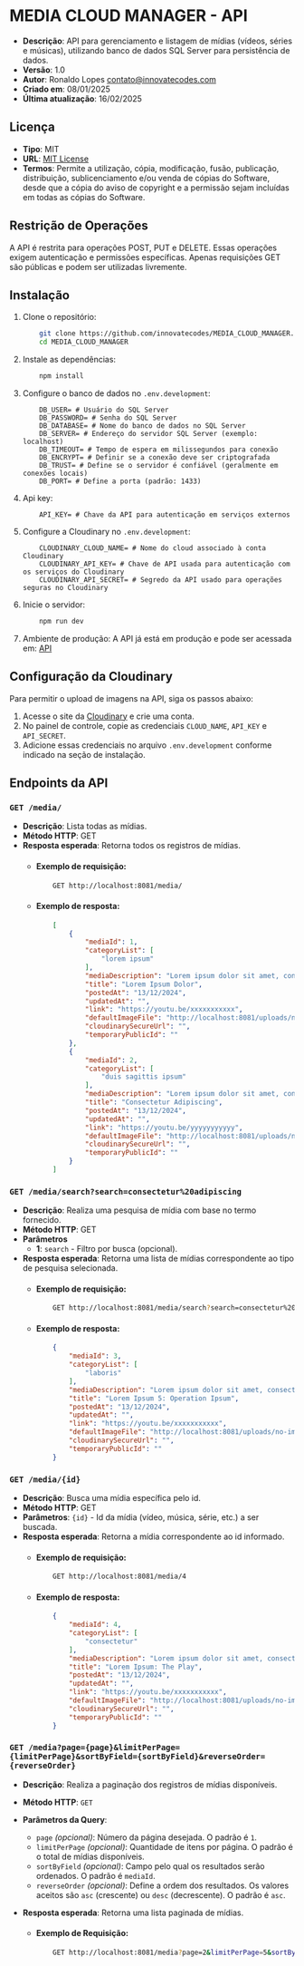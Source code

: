 # MEDIA CLOUD MANAGER - API

- **Descrição**: API para gerenciamento e listagem de mídias (vídeos, séries e
                músicas), utilizando banco de dados SQL Server para persistência
                de dados.
- **Versão**: 1.0
- **Autor**: Ronaldo Lopes <contato@innovatecodes.com>
- **Criado em**: 08/01/2025
- **Última atualização**: 16/02/2025

## Licença

- **Tipo**: MIT
- **URL**: [MIT License](https://opensource.org/licenses/MIT)
- **Termos**: Permite a utilização, cópia, modificação, fusão, publicação, distribuição, sublicenciamento e/ou venda de cópias do Software, desde que a cópia do aviso de copyright e a permissão sejam incluídas em todas as cópias do Software.

## Restrição de Operações

A API é restrita para operações POST, PUT e DELETE. Essas operações exigem autenticação e permissões específicas. Apenas requisições GET são públicas e podem ser utilizadas livremente.

## Instalação

1. Clone o repositório:
    ```bash
        git clone https://github.com/innovatecodes/MEDIA_CLOUD_MANAGER.git
        cd MEDIA_CLOUD_MANAGER
    ```
2. Instale as dependências:
    ```bash
        npm install
    ```
3. Configure o banco de dados no `.env.development`:
    ```env
        DB_USER= # Usuário do SQL Server
        DB_PASSWORD= # Senha do SQL Server
        DB_DATABASE= # Nome do banco de dados no SQL Server
        DB_SERVER= # Endereço do servidor SQL Server (exemplo: localhost)
        DB_TIMEOUT= # Tempo de espera em milissegundos para conexão
        DB_ENCRYPT= # Definir se a conexão deve ser criptografada
        DB_TRUST= # Define se o servidor é confiável (geralmente em conexões locais)
        DB_PORT= # Define a porta (padrão: 1433)
    ```
4. Api key:
   ```env
       API_KEY= # Chave da API para autenticação em serviços externos
   ```
5. Configure a Cloudinary no `.env.development`:
    ```env
        CLOUDINARY_CLOUD_NAME= # Nome do cloud associado à conta Cloudinary
        CLOUDINARY_API_KEY= # Chave de API usada para autenticação com os serviços do Cloudinary
        CLOUDINARY_API_SECRET= # Segredo da API usado para operações seguras no Cloudinary
    ```
6. Inicie o servidor:
    ```bash
        npm run dev
    ```
7. Ambiente de produção:
 A API já está em produção e pode ser acessada em: [API](https://mediacloudmanager.azurewebsites.net)
 
## Configuração da Cloudinary

Para permitir o upload de imagens na API, siga os passos abaixo:

1. Acesse o site da [Cloudinary](https://cloudinary.com/) e crie uma conta.
2. No painel de controle, copie as credenciais `CLOUD_NAME`, `API_KEY` e `API_SECRET`.
3. Adicione essas credenciais no arquivo `.env.development` conforme indicado na seção de instalação.
   
## Endpoints da API

### `GET /media/`
- **Descrição**: Lista todas as mídias.
- **Método HTTP**: GET
- **Resposta esperada**: Retorna todos os registros de mídias.
  - #### Exemplo de requisição:
    ```bash
        GET http://localhost:8081/media/
    ```
  - #### Exemplo de resposta: 
    ```json
        [
            {
                "mediaId": 1,
                "categoryList": [
                    "lorem ipsum"
                ],
                "mediaDescription": "Lorem ipsum dolor sit amet, consectetur adipiscing elit. Sed do eiusmod tempor incididunt ut labore et dolore magna aliqua. Ut enim ad minim veniam, quis nostrud exercitation ullamco laboris nisi ut aliquip ex ea commodo consequat.",
                "title": "Lorem Ipsum Dolor",
                "postedAt": "13/12/2024",
                "updatedAt": "",
                "link": "https://youtu.be/xxxxxxxxxxx",
                "defaultImageFile": "http://localhost:8081/uploads/no-image.jpg",
                "cloudinarySecureUrl": "",
                "temporaryPublicId": ""
            },
            {
                "mediaId": 2,
                "categoryList": [
                    "duis sagittis ipsum"
                ],
                "mediaDescription": "Lorem ipsum dolor sit amet, consectetur adipiscing elit. Integer nec odio. Praesent libero. Sed cursus ante dapibus diam. Sed nisi. Nulla quis sem at nibh elementum imperdiet. Duis sagittis ipsum. Praesent mauris.",
                "title": "Consectetur Adipiscing",
                "postedAt": "13/12/2024",
                "updatedAt": "",
                "link": "https://youtu.be/yyyyyyyyyyy",
                "defaultImageFile": "http://localhost:8081/uploads/no-image.jpg",
                "cloudinarySecureUrl": "",
                "temporaryPublicId": ""
            }
        ]          
    ```
    
### `GET /media/search?search=consectetur%20adipiscing` 
- **Descrição**:  Realiza uma pesquisa de mídia com base no termo fornecido.
- **Método HTTP**: GET
- **Parâmetros**
  - **1**: `search` - Filtro por busca (opcional).  
- **Resposta esperada**: Retorna uma lista de mídias correspondente ao tipo de pesquisa selecionada.
  - #### Exemplo de requisição:
    ```bash
        GET http://localhost:8081/media/search?search=consectetur%20adipiscing
    ```
  - #### Exemplo de resposta:
    ```json
        {
            "mediaId": 3,
            "categoryList": [
                "laboris"
            ],
            "mediaDescription": "Lorem ipsum dolor sit amet, consectetur adipiscing elit. Sed do eiusmod tempor incididunt ut labore et dolore magna aliqua. Ut enim ad minim veniam, quis nostrud exercitation ullamco laboris nisi ut aliquip ex ea commodo consequat.",
            "title": "Lorem Ipsum 5: Operation Ipsum",
            "postedAt": "13/12/2024",
            "updatedAt": "",
            "link": "https://youtu.be/xxxxxxxxxxx",
            "defaultImageFile": "http://localhost:8081/uploads/no-image.jpg",
            "cloudinarySecureUrl": "",
            "temporaryPublicId": ""
        }         
    ```

### `GET /media/{id}`
- **Descrição**: Busca uma mídia específica pelo id.
- **Método HTTP**: GET
- **Parâmetros**: `{id}` - Id da mídia (vídeo, música, série, etc.) a ser buscada.
- **Resposta esperada**: Retorna a mídia correspondente ao id informado.
  - #### Exemplo de requisição:
    ```bash
        GET http://localhost:8081/media/4
    ```
  - #### Exemplo de resposta:
    ```json
        {
            "mediaId": 4,
            "categoryList": [
                "consectetur"
            ],
            "mediaDescription": "Lorem ipsum dolor sit amet, consectetur adipiscing elit. Sed do eiusmod tempor incididunt ut labore et dolore magna aliqua. Ut enim ad minim veniam, quis nostrud exercitation ullamco laboris nisi ut aliquip ex ea commodo consequat.",
            "title": "Lorem Ipsum: The Play",
            "postedAt": "13/12/2024",
            "updatedAt": "",
            "link": "https://youtu.be/xxxxxxxxxxx",
            "defaultImageFile": "http://localhost:8081/uploads/no-image.jpg",
            "cloudinarySecureUrl": "",
            "temporaryPublicId": ""
        }
    ```

### `GET /media?page={page}&limitPerPage={limitPerPage}&sortByField={sortByField}&reverseOrder={reverseOrder}`

- **Descrição**: Realiza a paginação dos registros de mídias disponíveis.
- **Método HTTP**: `GET`
- **Parâmetros da Query**:
  - `page` *(opcional)*: Número da página desejada. O padrão é `1`.
  - `limitPerPage` *(opcional)*: Quantidade de itens por página. O padrão é o total de mídias disponíveis.
  - `sortByField` *(opcional)*: Campo pelo qual os resultados serão ordenados. O padrão é `mediaId`.
  - `reverseOrder` *(opcional)*: Define a ordem dos resultados. Os valores aceitos são `asc` (crescente) ou `desc` (decrescente). O padrão é `asc`.

- **Resposta esperada**: Retorna uma lista paginada de mídias.

  - #### Exemplo de Requisição:
    ```bash
        GET http://localhost:8081/media?page=2&limitPerPage=5&sortByField=title&reverseOrder=desc
    ```
